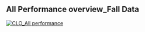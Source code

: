 ## All Performance overview_Fall Data

<div class='tableauPlaceholder' id='viz1738546472189' style='position: relative'><noscript><a href='#'><img alt='CLO_All performance ' src='https:&#47;&#47;public.tableau.com&#47;static&#47;images&#47;CL&#47;CLO_carol_all_perform_Falldata_0201&#47;CLO_Allperformance&#47;1_rss.png' style='border: none' /></a></noscript><object class='tableauViz'  style='display:none;'><param name='host_url' value='https%3A%2F%2Fpublic.tableau.com%2F' /> <param name='embed_code_version' value='3' /> <param name='site_root' value='' /><param name='name' value='CLO_carol_all_perform_Falldata_0201&#47;CLO_Allperformance' /><param name='tabs' value='no' /><param name='toolbar' value='yes' /><param name='static_image' value='https:&#47;&#47;public.tableau.com&#47;static&#47;images&#47;CL&#47;CLO_carol_all_perform_Falldata_0201&#47;CLO_Allperformance&#47;1.png' /> <param name='animate_transition' value='yes' /><param name='display_static_image' value='yes' /><param name='display_spinner' value='yes' /><param name='display_overlay' value='yes' /><param name='display_count' value='yes' /><param name='language' value='en-US' /></object></div>     

<script type='text/javascript'>                 
  var divElement = document.getElementById('viz1738546472189');          
  var vizElement = divElement.getElementsByTagName('object')[0];             
  if ( divElement.offsetWidth > 800 ) { vizElement.style.width='1000px';vizElement.style.height='1327px';} else if ( divElement.offsetWidth > 500 ) { vizElement.style.width='1000px';vizElement.style.height='1327px';} else { vizElement.style.width='100%';vizElement.style.height='727px';}                
  var scriptElement = document.createElement('script');              
  scriptElement.src = 'https://public.tableau.com/javascripts/api/viz_v1.js';                    vizElement.parentNode.insertBefore(scriptElement, vizElement);        
</script>
